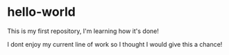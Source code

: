 # hello-world
This is my first repository, I'm learning how it's done!

I dont enjoy my current line of work so I thought I would give this a chance!
